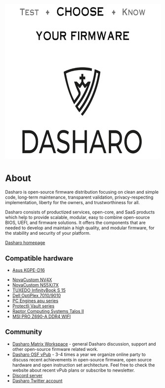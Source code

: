 # <img src="images/logo/logo-bar.svg" width="1000" height="500">

# About

Dasharo is open-source firmware distribution focusing on clean and simple code,
long-term maintenance, transparent validation, privacy-respecting
implementation, liberty for the owners, and trustworthiness for all.

Dasharo consists of productized services, open-core, and SaaS products which
help to provide scalable, modular, easy to combine open-source BIOS, UEFI, and
firmware solutions. It offers the components that are needed to develop and
maintain a high quality, and modular firmware, for the stability and security
of your platform.

[Dasharo homepage](https://dasharo.com/)

## Compatible hardware

* [Asus KGPE-D16](variants/asus_kgpe_d16/releases.md)
<!-- We should avoid using ODM names if we really mean OEM version of product -->
* [NovaCustom NV4X](variants/novacustom_nv4x/releases.md)
* [NovaCustom NS5X/7X](variants/novacustom_ns5x_7x/releases.md)
* [TUXEDO InfinityBook S 15](variants/tuxedo_ibs15/releases.md)
* [Dell OptiPlex 7010/9010](variants/dell_optiplex/overview.md)
* [PC Engines apu series](https://pcengines.github.io/)
* [Protectli Vault series](https://protectli.com/kb/coreboot-on-the-vault/)
* [Raptor Computing Systems Talos II](variants/talos_2/releases.md)
* [MSI PRO Z690-A DDR4 WIFI](variants/msi_z690/releases.md)

<!--
TODO: explain how user, developer, customer may add to this list
TODO: introduce status like officially supported by vendor or nor officially
supported by vendor
TODO: explain that not all hardware may be listed here, because of embargo,
non-public development, custom hardware handled by vendor
-->

## Community

* [Dasharo Matrix Workspace](https://matrix.to/#/#dasharo:matrix.org) - general
  Dasharo discussion, support and other open-source firmware related work.
* [Dasharo OSF vPub](https://vpub.dasharo.com/) - 3-4 times a year we organize
  online party to discuss recent achievements in open-source firmware, open
  source hardware and open instruction set architecture. Feel free to check the
  website about recent vPub plans or subscribe to newsletter.
* [Discord server](https://discord.gg/QseTVHum3w)
* [Dasharo Twitter account](https://twitter.com/Dasharo_com)

<!--

For now we deprecating this terminology. We will get back to it when we will
support enough platforms to justify and explain our strategy for given market
segment.

## Stock Keeping Units (SKUs)

Also called variants or flavours. In essence Dasharo SKUs are set of Open
Source Firmware releases produced for given market segment with awareness of
features that given segment requires. Each market segment includes two types of
platforms: Reference Platform (RP) and Hardware Compatibility List Platforms
(HCLP).

What SKUs we support:

* [Dasharo Workstation](variants/workstation.md)
* [Dasharo Firewall](variants/firewall.md)
* [Dasharo Secure Firewall](variants/secure-firewall.md)
* [Dasharo Trustworthy Server CE](variants/trustworthy-server.md)
* [Dasharo Trustworthy Computing](variants/trustworthy-computing.md)
* [Dasharo Server](variants/server.md)
* [Dasharo Safety-Critical](variants/safety-critical.md)

Dasharo SKUs roadmap is available on [SKUs Overview](variants/skus-overview.md) page.
-->
